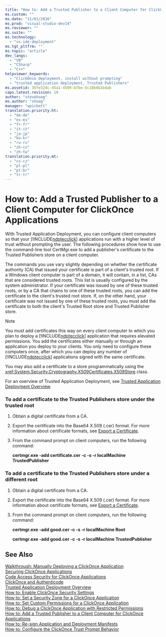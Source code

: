 ```yaml
---
title: "How to: Add a Trusted Publisher to a Client Computer for ClickOnce Applications | Microsoft Docs"
ms.custom: ""
ms.date: "11/01/2016"
ms.prod: "visual-studio-dev14"
ms.reviewer: ""
ms.suite: ""
ms.technology: 
  - "vs-ide-deployment"
ms.tgt_pltfrm: ""
ms.topic: "article"
dev_langs: 
  - "VB"
  - "CSharp"
  - "C++"
helpviewer_keywords: 
  - "ClickOnce deployment, install without prompting"
  - "trusted application deployment, Trusted Publishers"
ms.assetid: 35fe324c-45a1-4509-b7be-5c18b4b1b4ab
caps.latest.revision: 10
author: "stevehoag"
ms.author: "shoag"
manager: "wpickett"
translation.priority.ht: 
  - "de-de"
  - "es-es"
  - "fr-fr"
  - "it-it"
  - "ja-jp"
  - "ko-kr"
  - "ru-ru"
  - "zh-cn"
  - "zh-tw"
translation.priority.mt: 
  - "cs-cz"
  - "pl-pl"
  - "pt-br"
  - "tr-tr"
---
```

# How to: Add a Trusted Publisher to a Client Computer for ClickOnce Applications
With Trusted Application Deployment, you can configure client computers so that your [!INCLUDE[ndptecclick](../deployment/includes/ndptecclick_md.md)] applications run with a higher level of trust without prompting the user. The following procedures show how to use the command-line tool CertMgr.exe to add a publisher's certificate to the Trusted Publishers store on a client computer.  
  
 The commands you use vary slightly depending on whether the certificate authority (CA) that issued your certificate is part of a client's trusted root. If a Windows client computer is part of a domain, it will contain, in a list, CAs that are considered trusted roots. This list is usually configured by the system administrator. If your certificate was issued by one of these trusted roots, or by a CA that chains to one of these trusted roots, you can add the certificate to the client's trusted root store. If, on the other hand, your certificate was not issued by one of these trusted roots, you must add the certificate to both the client's Trusted Root store and Trusted Publisher store.  
  
> [!NOTE]
>  You must add certificates this way on every client computer to which you plan to deploy a [!INCLUDE[ndptecclick](../deployment/includes/ndptecclick_md.md)] application that requires elevated permissions. You add the certificates either manually or through an application you deploy to your clients. You only need to configure these computers once, after which you can deploy any number of [!INCLUDE[ndptecclick](../deployment/includes/ndptecclick_md.md)] applications signed with the same certificate.  
  
 You may also add a certificate to a store programmatically using the <xref:System.Security.Cryptography.X509Certificates.X509Store> class.  
  
 For an overview of Trusted Application Deployment, see [Trusted Application Deployment Overview](../deployment/trusted-application-deployment-overview.md).  
  
### To add a certificate to the Trusted Publishers store under the trusted root  
  
1.  Obtain a digital certificate from a CA.  
  
2.  Export the certificate into the Base64 X.509 (.cer) format. For more information about certificate formats, see [Export a Certificate](http://go.microsoft.com/fwlink/?LinkId=164793).  
  
3.  From the command prompt on client computers, run the following command:  
  
     **certmgr.exe -add certificate.cer -c -s -r localMachine TrustedPublisher**  
  
### To add a certificate to the Trusted Publishers store under a different root  
  
1.  Obtain a digital certificate from a CA.  
  
2.  Export the certificate into the Base64 X.509 (.cer) format. For more information about certificate formats, see [Export a Certificate](http://go.microsoft.com/fwlink/?LinkId=164793).  
  
3.  From the command prompt on client computers, run the following command:  
  
     **certmgr.exe -add good.cer -c -s -r localMachine Root**  
  
     **certmgr.exe -add good.cer -c -s -r localMachine TrustedPublisher**  
  
## See Also  
 [Walkthrough: Manually Deploying a ClickOnce Application](../deployment/walkthrough-manually-deploying-a-clickonce-application.md)   
 [Securing ClickOnce Applications](../deployment/securing-clickonce-applications.md)   
 [Code Access Security for ClickOnce Applications](../deployment/code-access-security-for-clickonce-applications.md)   
 [ClickOnce and Authenticode](../deployment/clickonce-and-authenticode.md)   
 [Trusted Application Deployment Overview](../deployment/trusted-application-deployment-overview.md)   
 [How to: Enable ClickOnce Security Settings](../deployment/how-to-enable-clickonce-security-settings.md)   
 [How to: Set a Security Zone for a ClickOnce Application](../deployment/how-to-set-a-security-zone-for-a-clickonce-application.md)   
 [How to: Set Custom Permissions for a ClickOnce Application](../deployment/how-to-set-custom-permissions-for-a-clickonce-application.md)   
 [How to: Debug a ClickOnce Application with Restricted Permissions](../deployment/how-to-debug-a-clickonce-application-with-restricted-permissions.md)   
 [How to: Add a Trusted Publisher to a Client Computer for ClickOnce Applications](../deployment/how-to-add-a-trusted-publisher-to-a-client-computer-for-clickonce-applications.md)   
 [How to: Re-sign Application and Deployment Manifests](../deployment/how-to-re-sign-application-and-deployment-manifests.md)   
 [How to: Configure the ClickOnce Trust Prompt Behavior](../deployment/how-to-configure-the-clickonce-trust-prompt-behavior.md)